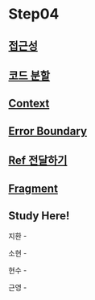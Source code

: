 # Step04

## [접근성](https://ko.reactjs.org/docs/accessibility.html)
## [코드 분할](https://ko.reactjs.org/docs/code-splitting.html)
## [Context](https://ko.reactjs.org/docs/context.html)
## [Error Boundary](https://www.notion.so/21e245bc0abb4c69bff4b5dec3218758)
## [Ref 전달하기](https://ko.reactjs.org/docs/forwarding-refs.html)
## [Fragment](https://ko.reactjs.org/docs/fragments.html)

## Study Here!

지환 - 

소현 -

현수 - 

근영 - 
